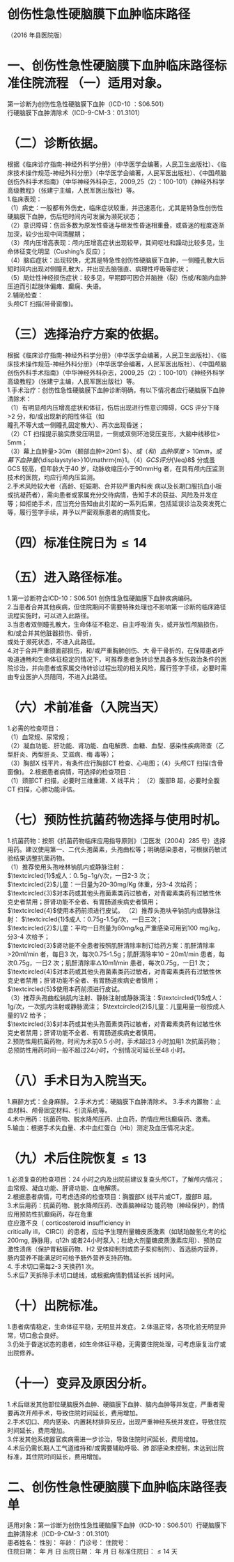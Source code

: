 # 创伤性急性硬脑膜下血肿临床路径  
（2016 年县医院版）  
# 一、创伤性急性硬脑膜下血肿临床路径标准住院流程 （一）适用对象。  
第一诊断为创伤性急性硬脑膜下血肿（ICD-10 ：S06.501）  
行硬脑膜下血肿清除术（ICD-9-CM-3：01.3101）  
# （二）诊断依据。  
根据《临床诊疗指南-神经外科学分册》（中华医学会编著，人民卫生出版社）、《临床技术操作规范-神经外科分册》（中华医学会编著，人民军医出版社）、《中国颅脑创伤外科手术指南》（中华神经外科杂志，2009,25（2）：100-101）《神经外科学高级教程》（张建宁主编，人民军医出版社）等。  
1.临床表现：  
（1）病史：一般都有外伤史，临床症状较重，并迅速恶化，尤其是特急性创伤性硬脑膜下血肿，伤后短时间内可发展为濒死状态；  
（2）意识障碍：伤后多数为原发性昏迷与继发性昏迷相重叠，或昏迷的程度逐渐加深，较少出现中间清醒期；  
（3）颅内压增高表现：颅内压增高症状出现较早，其间呕吐和躁动比较多见，生命体征变化明显（Cushing’s 反应）；  
（4）脑疝症状：出现较快，尤其是特急性创伤性硬脑膜下血肿，一侧瞳孔散大后短时间内出现对侧瞳孔散大，并出现去脑强直、病理性呼吸等症状；  
（5）局灶性神经损伤症状：较多见，早期即可因合并脑挫（裂）伤或/和脑内血肿压迫而引起肢体偏瘫、癫痫、失语。  
2.辅助检查：  
头颅CT 扫描(带骨窗像)。  
# （三）选择治疗方案的依据。  
根据《临床诊疗指南-神经外科学分册》（中华医学会编著，人民卫生出版社）、《临床技术操作规范-神经外科分册》（中华医学会编著，人民军医出版社）、《中国颅脑创伤外科手术指南》（中华神经外科杂志，2009,25（2）：100-101）《神经外科学高级教程》（张建宁主编，人民军医出版社）等。  
1.手术治疗：创伤性急性硬脑膜下血肿诊断明确，有以下情况者应行硬脑膜下血肿清除术：  
（1）有明显颅内压增高症状和体征，伤后出现进行性意识障碍，GCS 评分下降>2 分，和/或出现新的阳性体征（如  
瞳孔不等大或一侧瞳孔固定散大）、再次出现昏迷；  
（2）CT 扫描提示脑实质受压明显，一侧或双侧环池受压变形，大脑中线移位$>\!5\mathrm{mm}$；  
（3）幕上血肿量$>\!30\mathrm{m}$（颞部血肿${\times20\mathrm{m}1}~\$）、或（和）血肿厚度>10mm，或幕下血肿量${\displaystyle>}10\mathrm{m}1$。  
（4）GCS 评分${\leq}8$ 分或虽GCS 较高，但年龄大于40 岁，动脉收缩压小于90mmHg 者，在具有颅内压监测技术的医院，均应行颅内压监测。  
2.手术风险较大者（高龄、妊娠期、合并较严重内科疾 病以及长期口服抗血小板或抗凝药者），需向患者或家属充分交待病情，告知手术的获益、风险及并发症等；如拒绝手术，应当充分告知由此引起的一系列后果，包括延误诊治及突发死亡等，履行签字手续，并予以严密观察患者的病情变化。  
# （四）标准住院日为${\leqslant}14$  
# （五）进入路径标准。  
1.第一诊断符合ICD-10：S06.501 创伤性急性硬脑膜下血肿疾病编码。  
2.当患者合并其他疾病，但住院期间不需要特殊处理也不影响第一诊断的临床路径流程实施时，可以进入此路径。  
3.当患者双侧瞳孔散大，生命体征不稳定、自主呼吸消 失，或开放性颅脑损伤，和/或合并其他脏器损伤、骨折，  
或处于濒死状态，不进入此路径。  
4.对于合并严重颌面部损伤，和/或严重胸肺创伤、大 骨干骨折的，在保障患者呼吸道通畅和生命体征稳定的情况下，可推荐患者急转诊至具备多发伤救治条件的医院诊治，并向患者或家属交待转诊过程出现的相关风险，履行签字手续，必要时需由专业医护人员陪同，不进入此路径。  
# （六）术前准备（入院当天）  
1.必需的检查项目：  
（1）血常规、尿常规；  
（2）凝血功能、肝功能、肾功能、血电解质、血糖、血型、感染性疾病筛查（乙型肝炎、丙型肝炎、艾滋病、梅 毒等）；  
（3）胸部X 线平片，有条件应行胸部CT 检查、心电图；（4）头颅CT 扫描(含骨窗像)。 2.根据患者病情，可选择的检查项目：  
（1）颈部CT 扫描，必要时三维重建、X 线平片； （2）腹部B 超，必要时全腹CT 扫描，心肺功能评估。  
# （七）预防性抗菌药物选择与使用时机。  
1.抗菌药物：按照《抗菌药物临床应用指导原则》（卫医发〔2004〕285 号）选择用药。建议使用第一、二代头孢菌素，头孢曲松等；明确感染患者，可根据药敏试验结果调整抗菌药物。  
（1）推荐使用头孢唑林钠肌内或静脉注射：  
$\textcircled{1}$成人：$0.\,5\mathrm{g}{-1}\mathrm{g}/\upgamma$次，一日2-3 次；  
$\textcircled{2}$儿童：一日量为$20–30\mathrm{mg/Kg}$ 体重，分3-4 次给药；  
$\textcircled{3}$对本药或其他头孢菌素类药过敏者，对青霉素类药有过敏性休克史者禁用；肝肾功能不全者、有胃肠道疾病史者慎用；  
$\textcircled{4}$使用本药前须进行皮试。 （2）推荐头孢呋辛钠肌内或静脉注射： $\textcircled{1}$成人：0.75g-1.5g/次，一日三次；  
$\textcircled{2}$儿童：平均一日剂量为60mg/kg,严重感染可用到100 mg/kg，分3-4 次给予；  
$\textcircled{3}$肾功能不全患者按照肌酐清除率制订给药方案：肌酐清除率>20ml/min 者，每日3 次，每次0.75-1.5g；肌酐清除率$10{-}20\mathrm{m}1/\mathrm{min}$ 患者，每次0.75g，一日2 次；肌酐清除率$\triangle10\mathrm{m1/min}$ 患者，每次0.75g，一日1 次；  
$\textcircled{4}$对本药或其他头孢菌素类药过敏者，对青霉素类药有过敏性休克史者禁用；肝肾功能不全者、有胃肠道疾病史者慎用；  
$\textcircled{5}$使用本药前须进行皮试。  
（3）推荐头孢曲松钠肌内注射、静脉注射或静脉滴注：$\textcircled{1}$成人：1g/次，一次肌内注射或静脉滴注； $\textcircled{2}$儿童：儿童用量一般按成人量的1/2 给予；  
$\textcircled{3}$对本药或其他头孢菌素类药过敏者，对青霉素类药有过敏性休克史者禁用；肝肾功能不全者、有胃肠道疾病史者慎用。  
2.预防性用抗菌药物，时间为术前0.5 小时，手术超过3 小时加用1 次抗菌药物；总预防性用药时间一般不超过24小时，个别情况可延长至48 小时。  
# （八）手术日为入院当天。  
1.麻醉方式：全身麻醉。 2.手术方式：硬脑膜下血肿清除术。 3.手术内置物：止血材料、颅骨固定材料、引流系统等。  
4.术中用药：抗菌药物、脱水降颅压药、止血药，酌情应用抗癫痫药、激素。  
5.输血：根据手术失血量、术中血红蛋白（Hb）测定及血压情况决定。  
# （九）术后住院恢复${\leqslant}13$  
1.必须复查的检查项目：24 小时之内及出院前建议复查头颅CT，了解颅内情况；血常规、凝血功能、肝肾功能、血电解质。  
2.根据患者病情，可考虑选择的检查项目：胸腹部X 线平片或CT，腹部B 超。  
3.术后用药：抗菌药物、脱水降颅压药、改善脑神经功 能药物（神经保护），酌情应用预防性抗癫痫药，存在危重  
症应激不良（   corticosteroid insufficiency in  
critically ill， CIRCI）的患者，应给予生理剂量糖皮质激素（如琥珀酸氢化考的松200mg, 静脉用，q12h 或者24小时泵入；杜绝大剂量糖皮质激素应用）、预防应激性溃疡（保护胃粘膜药物、H2 受体抑制剂或质子泵抑制剂）、首选肠内营养，肠内营养不能满足时可给予肠外营养支持药物。  
4. 手术切口需每2-3 天换药1 次。  
5.术后7 天拆除手术切口缝线，或根据病情酌情延长拆 线时间。  
# （十）出院标准。  
1.患者病情稳定，生命体征平稳，无明显并发症。 2.体温正常，各项化验无明显异常，切口愈合良好。  
3.仍处于昏迷状态的患者，如生命体征平稳，无需要住院处理，可考虑康复治疗或出院修养。  
# （十一）变异及原因分析。  
1.术后继发其他部位硬脑膜外血肿、硬脑膜下血肿、脑内血肿等并发症，严重者需要再次开颅手术，导致住院时间延长，费用增加。  
2.手术切口、颅内感染、内置耗材排异反应，出现严重神经系统并发症，导致住院时间延长，费用增加。  
3.伴发其他系统器官疾病需进一步诊治，导致住院时间延长，费用增加。  
4.术后仍需长期人工气道维持和/或需要辅助呼吸、肺 部感染未控制，未达到出院标准，其住院时间延长，费用增加。  
# 二、创伤性急性硬脑膜下血肿临床路径表单  
适用对象：第一诊断为创伤性急性硬脑膜下血肿（ICD-10：S06.501）行硬脑膜下血肿清除术（ICD-9-CM-3：01.3101）  
患者姓名：             性别：      年龄：      门诊号：          住院号：  
住院日期：     年  月  日    出院日期：       年  月   日    标准住院日：${\leqslant}14$ 天  
